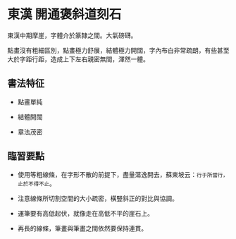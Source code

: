 # 東漢 開通褒斜道刻石

東漢中期摩崖，字體介於篆隸之間。大氣磅礴。

點畫沒有粗細區別，點畫極力舒展，結體極力開闊，字內布白非常疏朗，有些甚至大於字距行距，造成上下左右親密無間，渾然一體。

## 書法特征

- 點畫單純

- 結體開闊

- 章法茂密

## 臨習要點

- 使用等粗線條，在字形不散的前提下，盡量蕩逸開去，蘇東坡云：`行于所當行，止於不得不止`。

- 注意線條所切割空間的大小疏密，橫豎斜正的對比與協調。

- 運筆要有高低起伏，就像走在高低不平的崖石上。

- 再長的線條，筆畫與筆畫之間依然要保持連貫。
